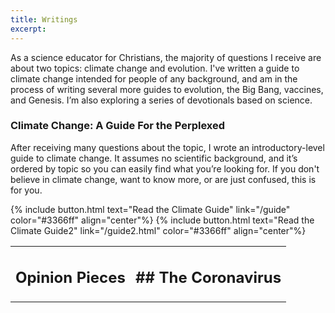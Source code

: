 ```yaml
---
title: Writings
excerpt:
---
```


As a science educator for Christians, the majority of questions I receive are about two topics: climate change and evolution. I've written a guide to climate change intended for people of any background, and am in the process of writing several more guides to evolution, the Big Bang, vaccines, and Genesis. I’m also exploring a series of devotionals based on science.

### Climate Change: A Guide For the Perplexed
After receiving many questions about the topic, I wrote an introductory-level guide to climate change. It assumes no scientific background, and it’s ordered by topic so you can easily find what you’re looking for. If you don't believe in climate change, want to know more, or are just confused, this is for you.

{% include button.html text="Read the Climate Guide" link="/guide" color="#3366ff" align="center"%}
{% include button.html text="Read the Climate Guide2" link="/guide2.html" color="#3366ff" align="center"%}


<table>
    <tr>
        <td> <h2> Opinion Pieces </h2></td>
        <td> <h2>## The Coronavirus</h2> </td>
    </tr>
</table>
